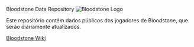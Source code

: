 Bloodstone Data Repository
![Bloodstone Logo](https://www.bloodstonewiki.com.br/w/images/b/be/Adelaide_Home_1.png)

Este repositório contém dados públicos dos jogadores de Bloodstone, que serão diariamente atualizados.

<a href="https://www.bloodstonewiki.com.br">Bloodstone Wiki</a>
